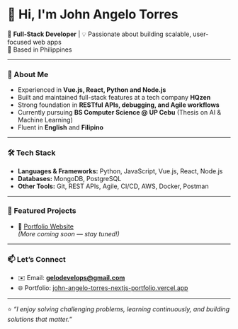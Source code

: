 # 👋 Hi, I'm John Angelo Torres  

🎯 **Full-Stack Developer** | 💡 Passionate about building scalable, user-focused web apps  
📍 Based in Philippines  

---

### 🚀 About Me
- Experienced in **Vue.js, React, Python and Node.js**  
- Built and maintained full-stack features at a tech company **HQzen**
- Strong foundation in **RESTful APIs, debugging, and Agile workflows**  
- Currently pursuing **BS Computer Science @ UP Cebu** (Thesis on AI & Machine Learning)  
- Fluent in **English** and **Filipino**  

---

### 🛠️ Tech Stack
- **Languages & Frameworks:** Python, JavaScript, Vue.js, React, Node.js  
- **Databases:** MongoDB, PostgreSQL  
- **Other Tools:** Git, REST APIs, Agile, CI/CD, AWS, Docker, Postman  

---

### 📂 Featured Projects
- 🔗 [Portfolio Website](https://john-angelo-torres-nextjs-portfolio.vercel.app/)  
*(More coming soon — stay tuned!)*  

---

### 📫 Let’s Connect
- ✉️ Email: **gelodevelops@gmail.com**  
- 🌐 Portfolio: [john-angelo-torres-nextjs-portfolio.vercel.app](https://john-angelo-torres-nextjs-portfolio.vercel.app/)  

---

⭐️ *“I enjoy solving challenging problems, learning continuously, and building solutions that matter.”*  
